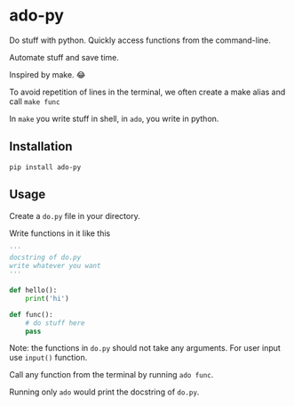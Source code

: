 # ado-py

Do stuff with python. Quickly access functions from the command-line.

Automate stuff and save time.

Inspired by make. 😂

To avoid repetition of lines in the terminal, we often create a make alias and call
`make func`

In `make` you write stuff in shell, in `ado`, you write in python.

## Installation

```shell
pip install ado-py
```

## Usage

Create a `do.py` file in your directory.

Write functions in it like this

```python
'''
docstring of do.py
write whatever you want
'''

def hello():
    print('hi')

def func():
    # do stuff here
    pass

```

Note: the functions in `do.py` should not take any arguments.
For user input use `input()` function.

Call any function from the terminal by running `ado func`.

Running only `ado` would print the docstring of `do.py`.
